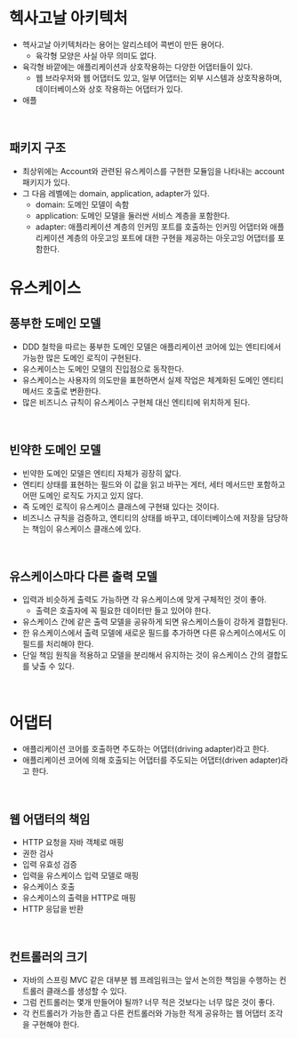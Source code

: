 # 헥사고날 아키텍처

- 헥사고날 아키텍처라는 용어는 알리스테어 콕번이 만든 용어다.
	- 육각형 모양은 사실 아무 의미도 없다.
- 육각형 바깥에는 애플리케이션과 상호작용하는 다양한 어댑터들이 있다.
	- 웹 브라우저와 웹 어댑터도 있고, 일부 어댑터는 외부 시스템과 상호작용하며, 데이터베이스와 상호 작용하는 어댑터가 있다.
- 애플

<br>

## 패키지 구조

- 최상위에는 Account와 관련된 유스케이스를 구현한 모듈임을 나타내는 account 패키지가 있다.
- 그 다음 레벨에는 domain, application, adapter가 있다.
	- domain: 도메인 모델이 속함
	- application: 도메인 모델을 둘러싼 서비스 계층을 포함한다.
	- adapter: 애플리케이션 계층의 인커밍 포트를 호출하는 인커밍 어댑터와 애플리케이션 계층의 아웃고잉 포트에 대한 구현을 제공하는 아웃고잉 어댑터를 포함한다.

# 유스케이스

## 풍부한 도메인 모델

- DDD 철학을 따르는 풍부한 도메인 모델은 애플리케이션 코어에 있는 엔티티에서 가능한 많은 도메인 로직이 구현된다.
- 유스케이스는 도메인 모델의 진입점으로 동작한다.
- 유스케이스는 사용자의 의도만을 표현하면서 실제 작업은 체계화된 도메인 엔티티 메서드 호출로 변환한다.
- 많은 비즈니스 규칙이 유스케이스 구현체 대신 엔티티에 위치하게 된다.

<br>

## 빈약한 도메인 모델

- 빈약한 도메인 모델은 엔티티 자체가 굉장히 얇다.
- 엔티티 상태를 표현하는 필드와 이 값을 읽고 바꾸는 게터, 세터 메서드만 포함하고 어떤 도메인 로직도 가지고 있지 않다.
- 즉 도메인 로직이 유스케이스 클래스에 구현돼 있다는 것이다.
- 비즈니스 규칙을 검증하고, 엔티티의 상태를 바꾸고, 데이터베이스에 저장을 담당하는 책임이 유스케이스 클래스에 있다. 

<br>

## 유스케이스마다 다른 출력 모델

- 입력과 비슷하게 출력도 가능하면 각 유스케이스에 맞게 구체적인 것이 좋아.
	- 출력은 호출자에 꼭 필요한 데이터만 들고 있어야 한다.
- 유스케이스 간에 같은 출력 모델을 공유하게 되면 유스케이스들이 강하게 결합된다.
- 한 유스케이스에서 출력 모델에 새로운 필드를 추가하면 다른 유스케이스에서도 이 필드를 처리해야 한다.
- 단일 책임 원칙을 적용하고 모델을 분리해서 유지하는 것이 유스케이스 간의 결합도를 낮출 수 있다.


<br>

# 어댑터

- 애플리케이션 코어를 호출하면 주도하는 어댑터(driving adapter)라고 한다.
- 애플리케이션 코어에 의해 호출되는 어댑터를 주도되는 어댑터(driven adapter)라고 한다.

<br>

## 웹 어댑터의 책임

- HTTP 요청을 자바 객체로 매핑
- 권한 검사
- 입력 유효성 검증
- 입력을 유스케이스 입력 모델로 매핑
- 유스케이스 호출
- 유스케이스의 출력을 HTTP로 매핑
- HTTP 응답을 반환

<br>

## 컨트롤러의 크기

- 자바의 스프링 MVC 같은 대부분 웹 프레임워크는 앞서 논의한 책임을 수행하는 컨트롤러 클래스를 생성할 수 있다.
- 그럼 컨트롤러는 몇개 만들어야 될까? 너무 적은 것보다는 너무 많은 것이 좋다.
- 각 컨트롤러가 가능한 좁고 다른 컨트롤러와 가능한 적게 공유하는 웹 어댑터 조각을 구현해야 한다.